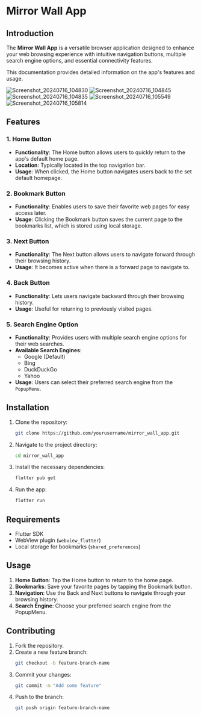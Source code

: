 
# Mirror Wall App

## Introduction

The **Mirror Wall App** is a versatile browser application designed to enhance your web browsing experience with intuitive navigation buttons, multiple search engine options, and essential connectivity features.

This documentation provides detailed information on the app's features and usage.



![Screenshot_20240716_104830](https://github.com/user-attachments/assets/b55edb2c-28f4-4614-8d2c-d8db6217ca08)
![Screenshot_20240716_104845](https://github.com/user-attachments/assets/64e886c4-fbf0-48ac-a711-d73a6bc36076)
![Screenshot_20240716_104835](https://github.com/user-attachments/assets/e4493d90-a507-4240-aff6-af0384cd0fa4)
![Screenshot_20240716_105549](https://github.com/user-attachments/assets/f4c9a45f-a8e4-4523-adb4-d351d85ead3d)
![Screenshot_20240716_105814](https://github.com/user-attachments/assets/f5df3d68-af86-4d93-af82-7f3ca2ff71a6)

## Features

### 1. Home Button
- **Functionality**: The Home button allows users to quickly return to the app's default home page.
- **Location**: Typically located in the top navigation bar.
- **Usage**: When clicked, the Home button navigates users back to the set default homepage.

### 2. Bookmark Button
- **Functionality**: Enables users to save their favorite web pages for easy access later.
- **Usage**: Clicking the Bookmark button saves the current page to the bookmarks list, which is stored using local storage.

### 3. Next Button
- **Functionality**: The Next button allows users to navigate forward through their browsing history.
- **Usage**: It becomes active when there is a forward page to navigate to.

### 4. Back Button
- **Functionality**: Lets users navigate backward through their browsing history.
- **Usage**: Useful for returning to previously visited pages.

### 5. Search Engine Option
- **Functionality**: Provides users with multiple search engine options for their web searches.
- **Available Search Engines**: 
  - Google (Default)
  - Bing
  - DuckDuckGo
  - Yahoo
- **Usage**: Users can select their preferred search engine from the `PopupMenu`.

## Installation

1. Clone the repository:
   ```bash
   git clone https://github.com/yourusername/mirror_wall_app.git
   ```
2. Navigate to the project directory:
   ```bash
   cd mirror_wall_app
   ```
3. Install the necessary dependencies:
   ```bash
   flutter pub get
   ```
4. Run the app:
   ```bash
   flutter run
   ```

## Requirements
- Flutter SDK
- WebView plugin (`webview_flutter`)
- Local storage for bookmarks (`shared_preferences`)

## Usage

1. **Home Button**: Tap the Home button to return to the home page.
2. **Bookmarks**: Save your favorite pages by tapping the Bookmark button.
3. **Navigation**: Use the Back and Next buttons to navigate through your browsing history.
4. **Search Engine**: Choose your preferred search engine from the PopupMenu.

## Contributing

1. Fork the repository.
2. Create a new feature branch:
   ```bash
   git checkout -b feature-branch-name
   ```
3. Commit your changes:
   ```bash
   git commit -m "Add some feature"
   ```
4. Push to the branch:
   ```bash
   git push origin feature-branch-name
  

